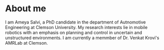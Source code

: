 # About me

I am Ameya Salvi, a PhD candidate in the department of Autnomotive Engineering at Clemson University. My research interests lie in mobile robotics with an emphasis on planning and control in uncertain and unstructured environments. I am currently a memmber of Dr. Venkat Krovi's AMRLab at Clemson. 
